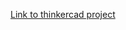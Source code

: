 [Link to thinkercad project](https://docs.google.com/spreadsheets/d/1YqchsSEtjdxPDvX_Qj6iiJQYtlUeoMi0OWOpejLH86w/edit?usp=drivesdk)
